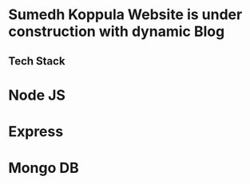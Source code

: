 # Sumedh Koppula Website is under construction with dynamic Blog

## Tech Stack
# Node JS
# Express
# Mongo DB